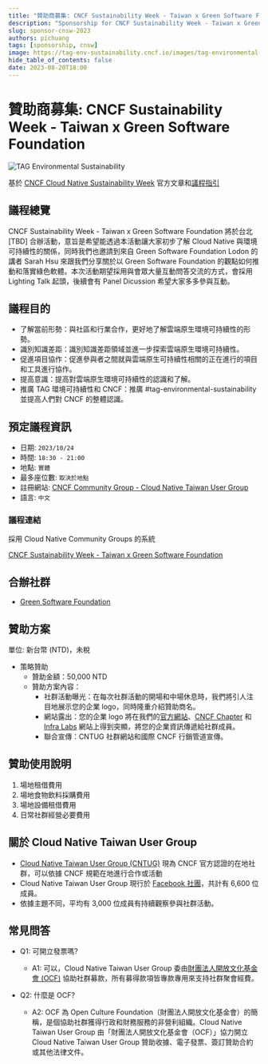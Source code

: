 ```yaml
---
title: "贊助商募集: CNCF Sustainability Week - Taiwan x Green Software Foundation"
description: "Sponsorship for CNCF Sustainability Week - Taiwan x Green Software Foundation"
slug: sponsor-cnsw-2023
authors: pichuang
tags: [sponsorship, cnsw]
image: https://tag-env-sustainability.cncf.io/images/tag-environmental-sustainability_color.svg
hide_table_of_contents: false
date: 2023-08-20T18:00
---
```


# 贊助商募集: CNCF Sustainability Week - Taiwan x Green Software Foundation

![TAG Environmental Sustainability](https://tag-env-sustainability.cncf.io/images/tag-environmental-sustainability_color.svg)

基於 [CNCF Cloud Native Sustainability Week][9] 官方文章和[議程指引][10]

## 議程總覽

CNCF Sustainability Week - Taiwan x Green Software Foundation 將於台北 [TBD] 合辦活動，意旨是希望能透過本活動讓大家初步了解 Cloud Native 與環境可持續性的關係，同時我們也邀請到來自 Green Software Foundation Lodon 的講者 Sarah Hsu 來跟我們分享關於以 Green Software Foundation 的觀點如何推動和落實綠色軟體。本次活動期望採用與會眾大量互動問答交流的方式，會採用 Lighting Talk 起頭，後續會有 Panel Dicussion 希望大家多多參與互動。

## 議程目的

- 了解當前形勢：與社區和行業合作，更好地了解雲端原生環境可持續性的形勢。
- 識別知識差距：識別知識差距領域並進一步探索雲端原生環境可持續性。
- 促進項目協作：促進參與者之間就與雲端原生可持續性相關的正在進行的項目和工具進行協作。
- 提高意識：提高對雲端原生環境可持續性的認識和了解。
- 推廣 TAG 環境可持續性和 CNCF：推廣 #tag-environmental-sustainability 並提高人們對 CNCF 的整體認識。

## 預定議程資訊

- 日期: `2023/10/24`
- 時間: `18:30 - 21:00`
- 地點: `實體`
- 最多座位數: `取決於地點`
- 註冊網站: [CNCF Community Group - Cloud Native Taiwan User Group][4]
- 語言: `中文`

### 議程連結

採用 Cloud Native Community Groups 的系統

[CNCF Sustainability Week - Taiwan x Green Software Foundation](https://community.cncf.io/events/details/cncf-cloud-native-taiwan-user-group-presents-cncf-sustainability-week-taiwan-x-green-software-foundation/)

## 合辦社群

- [Green Software Foundation][8]

## 贊助方案

單位: 新台幣 (NTD)，未稅

- 策略贊助
    - 贊助金額：50,000 NTD
    - 贊助方案內容：
        - 社群活動曝光：在每次社群活動的開場和中場休息時，我們將引人注目地展示您的企業 logo，同時隆重介紹贊助商名。
        - 網站露出：您的企業 logo 將在我們的[官方網站][6]、[CNCF Chapter][5] 和 [Infra Labs][7] 網站上得到突顯，將您的企業資訊傳遞給社群成員。
        - 聯合宣傳：CNTUG 社群網站和國際 CNCF 行銷管道宣傳。

## 贊助使用說明

1. 場地租借費用
2. 場地食物飲料採購費用
3. 場地設備租借費用
4. 日常社群經營必要費用

## 關於 Cloud Native Taiwan User Group

- [Cloud Native Taiwan User Group (CNTUG)][5] 現為 CNCF 官方認證的在地社群，可以依據 CNCF 規範在地進行合作或活動
- Cloud Native Taiwan User Group 現行於 [Facebook 社團][2]，共計有 6,600 位成員。
- 依據主題不同，平均有 3,000 位成員有持續觀察參與社群活動。

## 常見問答

- Q1: 可開立發票嗎?
  - A1: 可以，Cloud Native Taiwan User Group 委由[財團法人開放文化基金會 (OCF)][3] 協助社群募款，所有募得款項皆專款專用來支持社群聚會經費。

- Q2: 什麼是 OCF?
  - A2: OCF 為 Open Culture Foundation（財團法人開放文化基金會）的簡稱，是個協助社群獲得行政和財務服務的非營利組織。Cloud Native Taiwan User Group 由「財團法人開放文化基金會（OCF）」協力開立 Cloud Native Taiwan User Group 贊助收據、電子發票、簽訂贊助合約或其他法律文件。

[1]: https://tag-env-sustainability.cncf.io/cloud-native-sustainability-week/
[2]: https://www.facebook.com/groups/cloudnative.tw
[3]: https://ocf.tw/p/community
[4]: https://events.linuxfoundation.org/wp-content/uploads/2023/08/sponsor-cncf-2023-081723.pdf
[5]: https://community.cncf.io/cloud-native-taiwan-user-group/
[6]: https://cloudnative.tw/
[7]: https://docs.cloudnative.tw/
[8]: https://www.meetup.com/gsf-london/
[9]: https://tag-env-sustainability.cncf.io/cloud-native-sustainability-week/#event-goals
[10]: https://docs.google.com/document/d/1s28lqqc3IBAMw4T7n13zfyAuUEEc3I4_xhPxCLA4_dk/edit#heading=h.pi10rftj9g4c